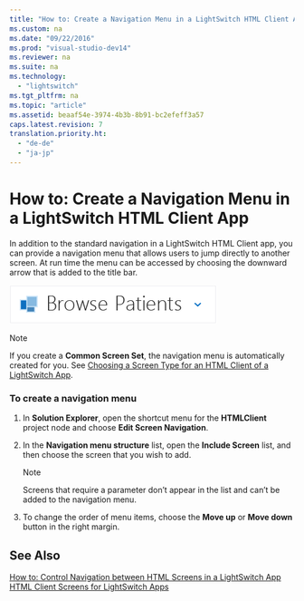 ```yaml
---
title: "How to: Create a Navigation Menu in a LightSwitch HTML Client App"
ms.custom: na
ms.date: "09/22/2016"
ms.prod: "visual-studio-dev14"
ms.reviewer: na
ms.suite: na
ms.technology: 
  - "lightswitch"
ms.tgt_pltfrm: na
ms.topic: "article"
ms.assetid: beaaf54e-3974-4b3b-8b91-bc2efeff3a57
caps.latest.revision: 7
translation.priority.ht: 
  - "de-de"
  - "ja-jp"
---
```

# How to: Create a Navigation Menu in a LightSwitch HTML Client App
In addition to the standard navigation in a LightSwitch HTML Client app, you can provide a navigation menu that allows users to jump directly to another screen. At run time the menu can be accessed by choosing the downward arrow that is added to the title bar.  
  
 ![Title bar with navigation menu dropdown](../vs140/media/vision23.PNG "Vision23")  
  
> [!NOTE]
>  If you create a **Common Screen Set**, the navigation menu is automatically created for you. See [Choosing a Screen Type for an HTML Client of a LightSwitch App](../vs140/choosing-a-screen-type-for-an-html-client-of-a-lightswitch-app.md).  
  
### To create a navigation menu  
  
1.  In **Solution Explorer**, open the shortcut menu for the **HTMLClient** project node and choose **Edit Screen Navigation**.  
  
2.  In the **Navigation menu structure** list, open the **Include Screen** list, and then choose the screen that you wish to add.  
  
    > [!NOTE]
    >  Screens that require a parameter don’t appear in the list and can’t be added to the navigation menu.  
  
3.  To change the order of menu items, choose the **Move up** or **Move down** button in the right margin.  
  
## See Also  
 [How to: Control Navigation between HTML Screens in a LightSwitch App](../vs140/how-to--control-navigation-between-html-screens-in-a-lightswitch-app.md)   
 [HTML Client Screens for LightSwitch Apps](../vs140/html-client-screens-for-lightswitch-apps.md)